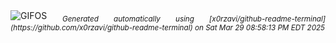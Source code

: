 <div align="justify">
<picture>
    <source media="(prefers-color-scheme: dark)" srcset="https://i.ibb.co/M5K84gsh/output-gif.gif">
    <source media="(prefers-color-scheme: light)" srcset="https://i.ibb.co/M5K84gsh/output-gif.gif">
    <img alt="GIFOS" src="https://i.ibb.co/M5K84gsh/output-gif.gif">
</picture>
<sub><i>Generated automatically using [x0rzavi/github-readme-terminal](https://github.com/x0rzavi/github-readme-terminal) on Sat Mar 29 08:58:13 PM EDT 2025</i></sub>
</div>

<!--  -->